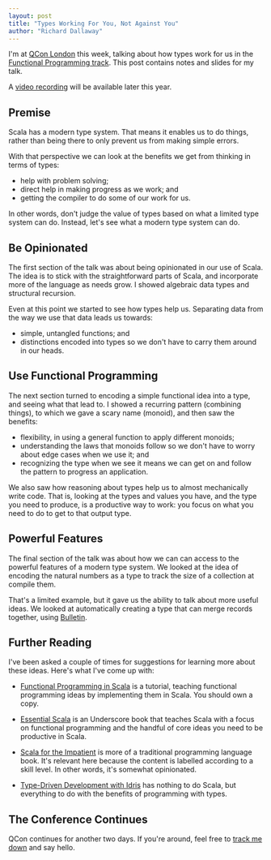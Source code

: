 ```yaml
---
layout: post
title: "Types Working For You, Not Against You"
author: "Richard Dallaway"
---
```


I'm at [QCon London][qcon] this week,
talking about how types work for us in the [Functional Programming track][h2t].
This post contains notes and slides for my talk.

<!-- break -->

[h2t]: https://qconlondon.com/track/head-tail-functional-languages
[qcon]: https://qconlondon.com/
[Essential Scala]: http://underscore.io/books/essential-scala/
[fpis]: https://www.manning.com/books/functional-programming-in-scala
[Scala for the Impatient]: http://www.horstmann.com/scala/index.html
[tddwi]: https://www.manning.com/books/type-driven-development-with-idris
[video]: http://www.infoq.com/presentations/scala-patterns-types

<script async class="speakerdeck-embed" data-id="687e7be8584c446681de6c413f301758" data-ratio="1.33333333333333" src="//speakerdeck.com/assets/embed.js"></script>

A [video recording][video] will be available later this year.

## Premise

Scala has a modern type system. That means it enables us to do things,
rather than being there to only prevent us from making simple errors.

With that perspective we can look at the benefits we get from thinking in terms of types:

- help with problem solving;
- direct help in making progress as we work; and
- getting the compiler to do some of our work for us.

In other words, don't judge the value of types based on what a limited type system can do.
Instead, let's see what a modern type system can do.

## Be Opinionated

The first section of the talk was about being opinionated in our use of Scala.
The idea is to stick with the straightforward parts of Scala, and incorporate more of the language as needs grow.
I showed algebraic data types and structural recursion.

Even at this point we started to see how types help us.
Separating data from the way we use that data leads us towards:

- simple, untangled functions; and
- distinctions encoded into types so we don't have to carry them around in our heads.

## Use Functional Programming

The next section turned to encoding a simple functional idea into a type, and seeing what that lead to.
I showed a recurring pattern (combining things), to which we gave a scary name (monoid), and then saw the benefits:

- flexibility, in using a general function to apply different monoids;
- understanding the laws that monoids follow so we don't have to worry about edge cases when we use it; and
- recognizing the type when we see it means we can get on and follow the pattern to progress an application.

We also saw how reasoning about types help us to almost mechanically write code.
That is, looking at the types and values you have, and the type you need to produce,
is a productive way to work: you focus on what you need to do to get to that output type.

## Powerful Features

The final section of the talk was about how we can can access to the powerful features of a modern type system.
We looked at the idea of encoding the natural numbers as a type to track the size of a collection at compile them.

That's a limited example, but it gave us the ability to talk about more useful ideas. We looked at automatically
creating a type that can merge records together, using [Bulletin](https://github.com/davegurnell/bulletin).

## Further Reading

I've been asked a couple of times for suggestions for learning more about these ideas.
Here's what I've come up with:

- [Functional Programming in Scala][fpis] is a tutorial, teaching functional programming ideas by implementing them in Scala. You should own a copy.

- [Essential Scala] is an Underscore book that teaches Scala with a focus on functional programming and the handful of core ideas you need to be productive in Scala.

- [Scala for the Impatient] is more of a traditional programming language book. It's relevant here because the content is labelled according to a skill level.
In other words, it's somewhat opinionated.

- [Type-Driven Development with Idris][tddwi] has nothing to do Scala, but everything to do with the benefits of programming with types.

## The Conference Continues

QCon continues for another two days.  If you're around, feel free to [track me down](https://twitter.com/d6y) and say hello.


